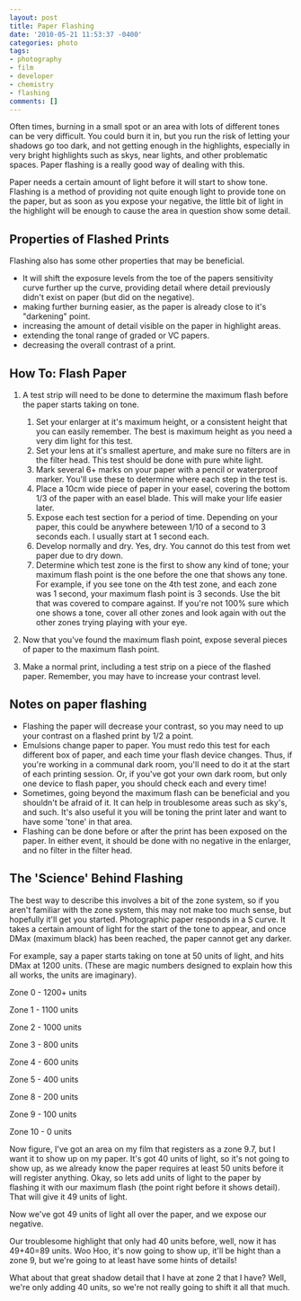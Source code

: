 ```yaml
---
layout: post
title: Paper Flashing
date: '2010-05-21 11:53:37 -0400'
categories: photo
tags:
- photography
- film
- developer
- chemistry
- flashing
comments: []
---
```


Often times, burning in a small spot or an area with lots of different tones can be very difficult. You could burn it in, but you run the risk of letting your shadows go too dark, and not getting enough in the highlights, especially in very bright highlights such as skys, near lights, and other problematic spaces. Paper flashing is a really good way of dealing with this.

Paper needs a certain amount of light before it will start to show tone. Flashing is a method of providing not quite enough light to provide tone on the paper, but as soon as you expose your negative, the little bit of light in the highlight will be enough to cause the area in question show some detail.

## Properties of Flashed Prints

Flashing also has some other properties that may be beneficial.

*   It will shift the exposure levels from the toe of the papers sensitivity curve further up the curve, providing detail where detail previously didn't exist on paper (but did on the negative).
*   making further burning easier, as the paper is already close to it's "darkening" point.
*   increasing the amount of detail visible on the paper in highlight areas.
*   extending the tonal range of graded or VC papers.
*   decreasing the overall contrast of a print.

## How To: Flash Paper

1.  A test strip will need to be done to determine the maximum flash before the paper starts taking on tone.

    1.  Set your enlarger at it's maximum height, or a consistent height that you can easily remember. The best is maximum height as you need a very dim light for this test.
    2.  Set your lens at it's smallest aperture, and make sure no filters are in the filter head. This test should be done with pure white light.
    3.  Mark several 6+ marks on your paper with a pencil or waterproof marker. You'll use these to determine where each step in the test is.
    4.  Place a 10cm wide piece of paper in your easel, covering the bottom 1/3 of the paper with an easel blade. This will make your life easier later.
    5.  Expose each test section for a period of time. Depending on your paper, this could be anywhere beteween 1/10 of a second to 3 seconds each. I usually start at 1 second each.
    6.  Develop normally and dry. Yes, dry. You cannot do this test from wet paper due to dry down.
    7.  Determine which test zone is the first to show any kind of tone; your maximum flash point is the one before the one that shows any tone. For example, if you see tone on the 4th test zone, and each zone was 1 second, your maximum flash point is 3 seconds. Use the bit that was covered to compare against. If you're not 100% sure which one shows a tone, cover all other zones and look again with out the other zones trying playing with your eye.

2.  Now that you've found the maximum flash point, expose several pieces of paper to the maximum flash point.
3.  Make a normal print, including a test strip on a piece of the flashed paper. Remember, you may have to increase your contrast level.

## Notes on paper flashing

*   Flashing the paper will decrease your contrast, so you may need to up your contrast on a flashed print by 1/2 a point.
*   Emulsions change paper to paper. You must redo this test for each different box of paper, and each time your flash device changes. Thus, if you're working in a communal dark room, you'll need to do it at the start of each printing session.  Or, if you've got your own dark room, but only one device to flash paper, you should check each and every time!
*   Sometimes, going beyond the maximum flash can be beneficial and you shouldn't be afraid of it. It can help in troublesome areas such as sky's, and such. It's also useful it you will be toning the print later and want to have some 'tone' in that area.
*   Flashing can be done before or after the print has been exposed on the paper. In either event, it should be done with no negative in the enlarger, and no filter in the filter head.

## The 'Science' Behind Flashing

The best way to describe this involves a bit of the zone system, so if you aren't familiar with the zone system, this may not make too much sense, but hopefully it'll get you started. Photographic paper responds in a S curve. It takes a certain amount of light for the start of the tone to appear, and once DMax (maximum black) has been reached, the paper cannot get any darker.

For example, say a paper starts taking on tone at 50 units of light, and hits DMax at 1200 units. (These are magic numbers designed to explain how this all works, the units are imaginary).

Zone 0 - 1200+ units

Zone 1 - 1100 units

Zone 2 - 1000 units

Zone 3 - 800 units

Zone 4 - 600 units

Zone 5 - 400 units

Zone 8 - 200 units

Zone 9 - 100 units

Zone 10 - 0 units

Now figure, I've got an area on my film that registers as a zone 9.7, but I want it to show up on my paper. It's got 40 units of light, so it's not going to show up, as we already know the paper requires at least 50 units before it will register anything. Okay, so lets add units of light to the paper by flashing it with our maximum flash (the point right before it shows detail). That will give it 49 units of light.

Now we've got 49 units of light all over the paper, and we expose our negative.

Our troublesome highlight that only had 40 units before, well, now it has 49+40=89 units. Woo Hoo, it's now going to show up, it'll be hight than a zone 9, but we're going to at least have some hints of details!

What about that great shadow detail that I have at zone 2 that I have? Well, we're only adding 40 units, so we're not really going to shift it all that much.